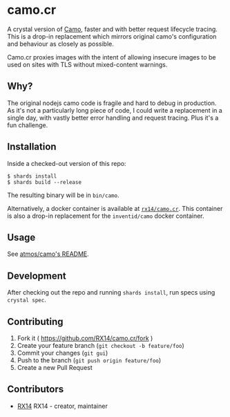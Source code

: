 # camo.cr

A crystal version of [Camo](https://github.com/atmos/camo), faster and with better request lifecycle tracing. This is a drop-in replacement which mirrors original camo's configuration and behaviour as closely as possible.

Camo.cr proxies images with the intent of allowing insecure images to be used on sites with TLS without mixed-content warnings.

## Why?

The original nodejs camo code is fragile and hard to debug in production. As it's not a particularly long piece of code, I could write a replacement in a single day, with vastly better error handling and request tracing. Plus it's a fun challenge.

## Installation

Inside a checked-out version of this repo:

```
$ shards install
$ shards build --release
```

The resulting binary will be in `bin/camo`.

Alternatively, a docker container is available at [`rx14/camo.cr`](https://hub.docker.com/r/rx14/camo.cr/). This container is also a drop-in replacement for the `inventid/camo` docker container.

## Usage

See [atmos/camo's README](https://github.com/atmos/camo/blob/master/README.md).

## Development

After checking out the repo and running `shards install`, run specs using `crystal spec`.

## Contributing

1. Fork it ( https://github.com/RX14/camo.cr/fork )
2. Create your feature branch (`git checkout -b feature/foo`)
3. Commit your changes (`git gui`)
4. Push to the branch (`git push origin feature/foo`)
5. Create a new Pull Request

## Contributors

- [RX14](https://github.com/RX14) RX14 - creator, maintainer
